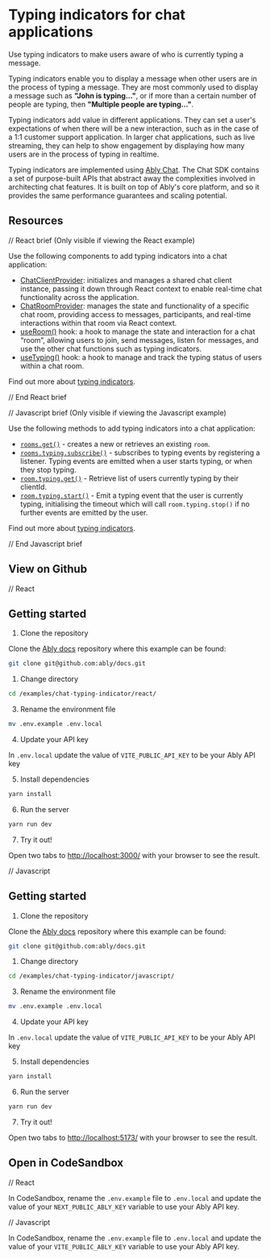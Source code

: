 # Typing indicators for chat applications

Use typing indicators to make users aware of who is currently typing a message.

Typing indicators enable you to display a message when other users are in the process of typing a message. They are most commonly used to display a message such as **"John is typing…"**, or if more than a certain number of people are typing, then **"Multiple people are typing…"**.

Typing indicators add value in different applications. They can set a user's expectations of when there will be a new interaction, such as in the case of a 1:1 customer support application. In larger chat applications, such as live streaming, they can help to show engagement by displaying how many users are in the process of typing in realtime.

Typing indicators are implemented using [Ably Chat](https://ably.com/docs/products/chat). The Chat SDK contains a set of purpose-built APIs that abstract away the complexities involved in architecting chat features. It is built on top of Ably's core platform, and so it provides the same performance guarantees and scaling potential.

## Resources

// React brief (Only visible if viewing the React example)

Use the following components to add typing indicators into a chat application:

* [ChatClientProvider](https://ably.com/docs/chat/setup?lang=react#instantiate): initializes and manages a shared chat client instance, passing it down through React context to enable real-time chat functionality across the application.
* [ChatRoomProvider](https://ably.com/docs/chat/rooms?lang=react#create): manages the state and functionality of a specific chat room, providing access to messages, participants, and real-time interactions within that room via React context.
* [useRoom()](https://ably.com/docs/chat/rooms?lang=react#create) hook: a hook to manage the state and interaction for a chat “room”, allowing users to join, send messages, listen for messages, and use the other chat functions such as typing indicators.
* [useTyping()](https://ably.com/docs/chat/rooms/typing?lang=react#subscribe) hook: a hook to manage and track the typing status of users within a chat room.

Find out more about [typing indicators](https://ably.com/docs/chat/rooms/typing).

// End React brief

// Javascript brief (Only visible if viewing the Javascript example)

Use the following methods to add typing indicators into a chat application:

* [`rooms.get()`](https://ably.com/docs/chat/rooms?lang=javascript#create) - creates a new or retrieves an existing `room`.
* [`rooms.typing.subscribe()`](https://ably.com/docs/chat/rooms/typing#subscribe) - subscribes to typing events by registering a listener. Typing events are emitted when a user starts typing, or when they stop typing.
* [`room.typing.get()`](https://ably.com/docs/chat/rooms/typing?lang=javascript#retrieve) - Retrieve list of users currently typing by their clientId.
* [`room.typing.start()`](https://ably.com/docs/chat/rooms/typing?lang=javascript#set) - Emit a typing event that the user is currently typing, initialising the timeout which will call `room.typing.stop()` if no further events are emitted by the user.

Find out more about [typing indicators](https://ably.com/docs/chat/rooms/typing).

// End Javascript brief

## View on Github

// React

## Getting started

1. Clone the repository

Clone the [Ably docs](https://github.com/ably/docs) repository where this example can be found:

```sh
git clone git@github.com:ably/docs.git
```

1. Change directory

```sh
cd /examples/chat-typing-indicator/react/
```

3. Rename the environment file

```sh
mv .env.example .env.local
```

4. Update your API key

In `.env.local` update the value of `VITE_PUBLIC_API_KEY` to be your Ably API key

5. Install dependencies

```sh
yarn install
```

6. Run the server

```sh
yarn run dev
```

7. Try it out!

Open two tabs to [http://localhost:3000/](http://localhost:3000/) with your browser to see the result.

// Javascript

## Getting started

1. Clone the repository

Clone the [Ably docs](https://github.com/ably/docs) repository where this example can be found:

```sh
git clone git@github.com:ably/docs.git
```

1. Change directory

```sh
cd /examples/chat-typing-indicator/javascript/
```

3. Rename the environment file

```sh
mv .env.example .env.local
```

4. Update your API key

In `.env.local` update the value of `VITE_PUBLIC_API_KEY` to be your Ably API key

5. Install dependencies

```sh
yarn install
```

6. Run the server

```sh
yarn run dev
```

7. Try it out!

Open two tabs to [http://localhost:5173/](http://localhost:5173/) with your browser to see the result.

## Open in CodeSandbox

// React

In CodeSandbox, rename the `.env.example` file to `.env.local` and update the value of your `NEXT_PUBLIC_ABLY_KEY` variable to use your Ably API key.

// Javascript

In CodeSandbox, rename the `.env.example` file to `.env.local` and update the value of your `VITE_PUBLIC_ABLY_KEY` variable to use your Ably API key.

